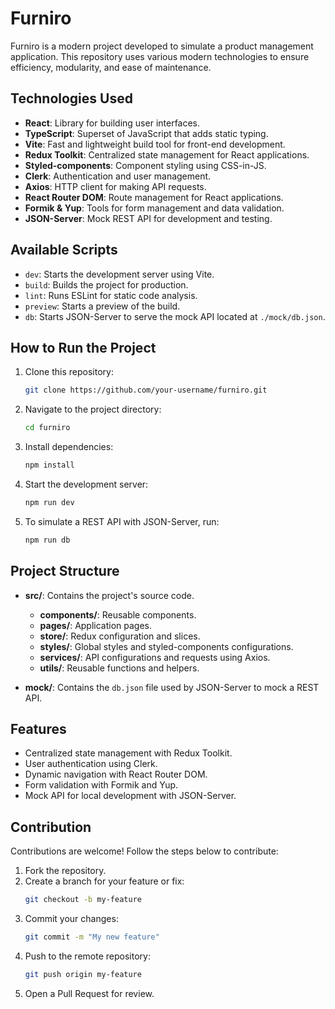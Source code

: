 # Furniro

Furniro is a modern project developed to simulate a product management application. This repository uses various modern technologies to ensure efficiency, modularity, and ease of maintenance.

## Technologies Used

- **React**: Library for building user interfaces.
- **TypeScript**: Superset of JavaScript that adds static typing.
- **Vite**: Fast and lightweight build tool for front-end development.
- **Redux Toolkit**: Centralized state management for React applications.
- **Styled-components**: Component styling using CSS-in-JS.
- **Clerk**: Authentication and user management.
- **Axios**: HTTP client for making API requests.
- **React Router DOM**: Route management for React applications.
- **Formik & Yup**: Tools for form management and data validation.
- **JSON-Server**: Mock REST API for development and testing.

## Available Scripts

- `dev`: Starts the development server using Vite.
- `build`: Builds the project for production.
- `lint`: Runs ESLint for static code analysis.
- `preview`: Starts a preview of the build.
- `db`: Starts JSON-Server to serve the mock API located at `./mock/db.json`.

## How to Run the Project

1. Clone this repository:

   ```bash
   git clone https://github.com/your-username/furniro.git
   ```

2. Navigate to the project directory:

   ```bash
   cd furniro
   ```

3. Install dependencies:

   ```bash
   npm install
   ```

4. Start the development server:

   ```bash
   npm run dev
   ```

5. To simulate a REST API with JSON-Server, run:
   ```bash
   npm run db
   ```

## Project Structure

- **src/**: Contains the project's source code.

  - **components/**: Reusable components.
  - **pages/**: Application pages.
  - **store/**: Redux configuration and slices.
  - **styles/**: Global styles and styled-components configurations.
  - **services/**: API configurations and requests using Axios.
  - **utils/**: Reusable functions and helpers.

- **mock/**: Contains the `db.json` file used by JSON-Server to mock a REST API.

## Features

- Centralized state management with Redux Toolkit.
- User authentication using Clerk.
- Dynamic navigation with React Router DOM.
- Form validation with Formik and Yup.
- Mock API for local development with JSON-Server.

## Contribution

Contributions are welcome! Follow the steps below to contribute:

1. Fork the repository.
2. Create a branch for your feature or fix:
   ```bash
   git checkout -b my-feature
   ```
3. Commit your changes:
   ```bash
   git commit -m "My new feature"
   ```
4. Push to the remote repository:
   ```bash
   git push origin my-feature
   ```
5. Open a Pull Request for review.
